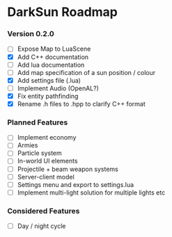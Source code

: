 # DarkSun Roadmap

### Version 0.2.0
 - [ ] Expose Map to LuaScene
 - [x] Add C++ documentation
 - [ ] Add lua documentation
 - [ ] Add map specification of a sun position / colour
 - [x] Add settings file (.lua)
 - [ ] Implement Audio (OpenAL?)
 - [x] Fix entity pathfinding
 - [x] Rename .h files to .hpp to clarify C++ format
 
### Planned Features
 - [ ] Implement economy
 - [ ] Armies
 - [ ] Particle system
 - [ ] In-world UI elements
 - [ ] Projectile + beam weapon systems
 - [ ] Server-client model
 - [ ] Settings menu and export to settings.lua
 - [ ] Implement multi-light solution for multiple lights etc
 
### Considered Features
 - [ ] Day / night cycle
